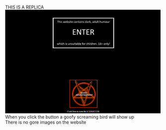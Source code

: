THIS IS A REPLICA <br />
[![Open Website](screenshot.png)](https://kekmacats.github.io) <br />
When you click the button a goofy screaming bird will show up <br />
There is no gore images on the website
